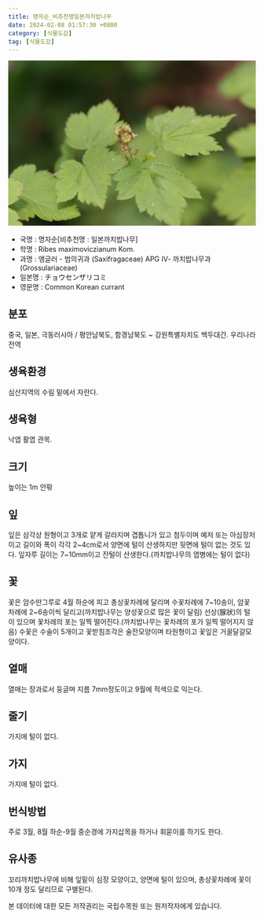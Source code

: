 ```yaml
---
title: 명자순_비추천명일본까치밥나무
date: 2024-02-08 01:57:30 +0800
category: [식물도감]
tag: [식물도감]
---
```




![명자순[비추천명 : 일본까치밥나무]](/assets/img/fileUpload/plants/basic/Saxifragaceae/Ribes/15645/15645_5_th2.JPG)
- 국명 : 명자순[비추천명 : 일본까치밥나무]
- 학명 : Ribes maximoviczianum Kom.
- 과명 : 앵글러 - 범의귀과 (Saxifragaceae) APG Ⅳ- 까치밥나무과 (Grossulariaceae)
- 일본명 : チョウセンザリコミ
- 영문명 : Common Korean currant


## 분포
중국, 일본, 극동러시아 / 평안남북도, 함경남북도 ~ 강원특별자치도 백두대간. 우리나라 전역
## 생육환경
심산지역의 수림 밑에서 자란다.
## 생육형
낙엽 활엽 관목.
## 크기
높이는 1m 안팎
## 잎
잎은 삼각상 원형이고 3개로 얕게 갈라지며 겹톱니가 있고 첨두이며 예저 또는 아심장저이고 길이와 폭이 각각 2~4cm로서 양면에 털이 산생하지만 뒷면에 털이 없는 것도 있다. 잎자루 길이는 7~10mm이고 잔털이 산생한다.(까치밥나무의 엽병에는 털이 없다)
## 꽃
꽃은 암수딴그루로 4월 하순에 피고 총상꽃차례에 달리며 수꽃차례에 7~10송이, 암꽃차례에 2~6송이씩 달리고(까치밥나무는 양성꽃으로 많은 꽃이 달림) 선상(腺狀)의 털이 있으며 꽃차례의 포는 일찍 떨어진다.(까치밥나무는 꽃차례의 포가 일찍 떨어지지 않음) 수꽃은 수술이 5개이고 꽃받침조각은 술잔모양이며 타원형이고 꽃잎은 거꿀달걀모양이다.
## 열매
열매는 장과로서 둥글며 지름 7mm정도이고 9월에 적색으로 익는다.
## 줄기
가지에 털이 없다.
## 가지
가지에 털이 없다.
## 번식방법
주로 3월, 8월 하순-9월 중순경에 가지삽목을 하거나 휘묻이를 하기도 한다.
## 유사종
꼬리까치밥나무에 비해 잎밑이 심장 모양이고, 양면에 털이 있으며, 총상꽃차례에 꽃이 10개 정도 달리므로 구별된다. 






본 데이터에 대한 모든 저작권리는 국립수목원 또는 원저작자에게 있습니다.
